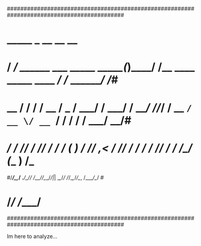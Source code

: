 ###########################################################################################
#    _____                               _      __                        __           __ #
#   / ___/__  ______  ___  _____   _____(_)____/ /__   ____ _____  ____ _/ /_  _______/ /_#
#   \__ \/ / / / __ \/ _ \/ ___/  / ___/ / ___/ //_/  / __ `/ __ \/ __ `/ / / / / ___/ __/#
#  ___/ / /_/ / /_/ /  __/ /     (__  ) / /__/ ,<    / /_/ / / / / /_/ / / /_/ (__  ) /_  #
#/____/\__,_/ .___/\___/_/     /____/_/\___/_/|_|   \__,_/_/ /_/\__,_/_/\__, /____/\__/   #
#          /_/                                                         /____/             #
###########################################################################################

Im here to analyze...
